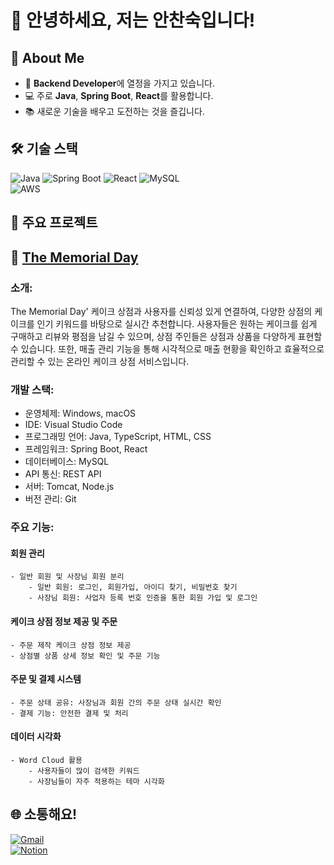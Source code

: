 # 👋 안녕하세요, 저는 안찬숙입니다!

## 🚀 About Me
- 🌱 **Backend Developer**에 열정을 가지고 있습니다.
- 💻 주로 **Java**, **Spring Boot**, **React**를 활용합니다.
- 📚 새로운 기술을 배우고 도전하는 것을 즐깁니다.  

## 🛠 기술 스택
![Java](https://img.shields.io/badge/Java-007396?style=flat-square&logo=java&logoColor=white)
![Spring Boot](https://img.shields.io/badge/Spring_Boot-6DB33F?style=flat-square&logo=spring-boot&logoColor=white)
![React](https://img.shields.io/badge/React-61DAFB?style=flat-square&logo=react&logoColor=black)
![MySQL](https://img.shields.io/badge/MySQL-00000F?style=flat-square&logo=mysql&logoColor=white)  
![AWS](https://img.shields.io/badge/AWS-232F3E?style=flat-square&logo=amazon-aws&logoColor=white)

## 📂 주요 프로젝트
## 🎂 **[The Memorial Day](https://github.com/TheMemorialDay)**
### 소개:  
The Memorial Day' 케이크 상점과 사용자를 신뢰성 있게 연결하여, 다양한 상점의 케이크를 인기 키워드를 바탕으로 실시간 추천합니다. 사용자들은 원하는 케이크를 쉽게 구매하고 리뷰와 평점을 남길 수 있으며, 상점 주인들은 상점과 상품을 다양하게 표현할 수 있습니다. 또한, 매출 관리 기능을 통해 시각적으로 매출 현황을 확인하고 효율적으로 관리할 수 있는 온라인 케이크 상점 서비스입니다.
### 개발 스택:  
- 운영체제: Windows, macOS  
- IDE: Visual Studio Code  
- 프로그래밍 언어: Java, TypeScript, HTML, CSS    
- 프레임워크: Spring Boot, React  
- 데이터베이스: MySQL  
- API 통신: REST API  
- 서버: Tomcat, Node.js  
- 버전 관리: Git
### 주요 기능:  
#### 회원 관리  
	- 일반 회원 및 사장님 회원 분리
		- 일반 회원: 로그인, 회원가입, 아이디 찾기, 비밀번호 찾기
		- 사장님 회원: 사업자 등록 번호 인증을 통한 회원 가입 및 로그인
#### 케이크 상점 정보 제공 및 주문
	- 주문 제작 케이크 상점 정보 제공
	- 상점별 상품 상세 정보 확인 및 주문 기능
#### 주문 및 결제 시스템
	- 주문 상태 공유: 사장님과 회원 간의 주문 상태 실시간 확인
	- 결제 기능: 안전한 결제 및 처리
#### 데이터 시각화
	- Word Cloud 활용
		- 사용자들이 많이 검색한 키워드
		- 사장님들이 자주 적용하는 테마 시각화 

## 🌐 소통해요!
[![Gmail](https://img.shields.io/badge/Email-D14836?style=flat-square&logo=gmail&logoColor=white)](mailto:ckstnr1386@gmail.com)  
[![Notion](https://img.shields.io/badge/LinkedIn-0077B5?style=flat-square&logo=linkedin&logoColor=white)](https://www.notion.so/IT-45d92ee16baa41c6a3f59cc02d5c3b3c)
